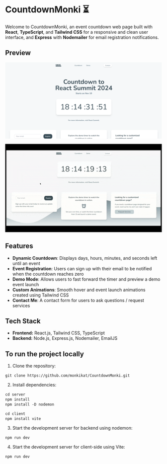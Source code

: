 # CountdownMonki ⏳

Welcome to CountdownMonki, an event countdown web page built with **React**, **TypeScript**, and **Tailwind CSS** for a responsive and clean user interface, and **Express** with **Nodemailer** for email registration notifications. 

## Preview

![client/src/assets/landingPageScreenshot.png](https://github.com/monkikat/CountdownMonki/blob/main/client/src/assets/landingPageScreenshot.png)

![client/src/assets/demo.gif](https://github.com/monkikat/CountdownMonki/blob/main/client/src/assets/demo.gif)

## Features

- **Dynamic Countdown**: Displays days, hours, minutes, and seconds left until an event
- **Event Registration**: Users can sign up with their email to be notified when the countdown reaches zero
- **Demo Mode**: Allows users to fast forward the timer and preview a demo event launch 
- **Custom Animations**: Smooth hover and event launch animations created using Tailwind CSS
- **Contact Me**: A contact form for users to ask questions / request services

## Tech Stack
- **Frontend:** React.js, Tailwind CSS, TypeScript
- **Backend:** Node.js, Express.js, Nodemailer, EmailJS

## To run the project locally
1. Clone the repository: <br>
```
git clone https://github.com/monkikat/CountdownMonki.git
```

2. Install dependencies: <br>
```
cd server
npm install 
npm install -D nodemon
```

```
cd client
npm install vite
```

3. Start the development server for backend using nodemon: 
```
npm run dev
```

4. Start the development server for client-side using Vite: 
```
npm run dev
```
